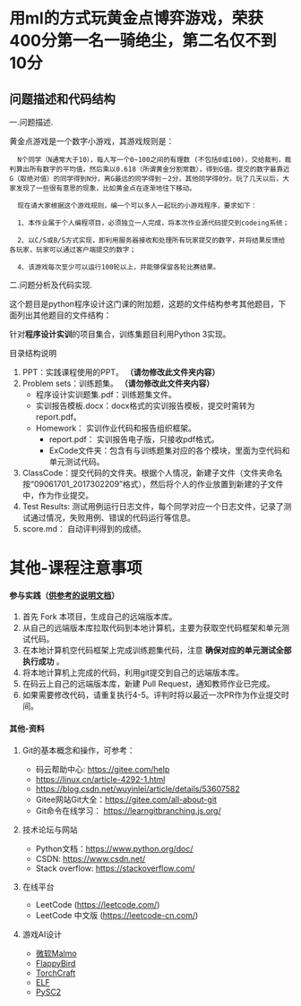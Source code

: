 # 用ml的方式玩黄金点博弈游戏，荣获400分第一名一骑绝尘，第二名仅不到10分
## 问题描述和代码结构
一.问题描述.

 黄金点游戏是一个数字小游戏，其游戏规则是：

      N个同学（N通常大于10），每人写一个0~100之间的有理数 (不包括0或100)，交给裁判，裁判算出所有数字的平均值，然后乘以0.618（所谓黄金分割常数），得到G值。提交的数字最靠近G（取绝对值）的同学得到N分，离G最远的同学得到－2分，其他同学得0分。玩了几天以后，大家发现了一些很有意思的现象，比如黄金点在逐渐地往下移动。

      现在请大家根据这个游戏规则，编一个可以多人一起玩的小游戏程序，要求如下：

      1、本作业属于个人编程项目，必须独立一人完成，将本次作业源代码提交到codeing系统；

      2、以C/S或B/S方式实现，即利用服务器接收和处理所有玩家提交的数字，并将结果反馈给各玩家，玩家可以通过客户端提交的数字；
      
      4、该游戏每次至少可以运行100轮以上，并能够保留各轮比赛结果。

二.问题分析及代码实现.

这个题目是python程序设计这门课的附加题，这题的文件结构参考其他题目，下面列出其他题目的文件结构：

针对**程序设计实训**的项目集合，训练集题目利用Python 3实现。

 目录结构说明    
1. PPT：实践课程使用的PPT。 **（请勿修改此文件夹内容）** 
2. Problem sets：训练题集。 **（请勿修改此文件夹内容）** 
    - 程序设计实训题集.pdf：训练题集文件。
    - 实训报告模板.docx：docx格式的实训报告模板，提交时需转为report.pdf。
    - Homework： 实训作业代码和报告组织框架。
        - report.pdf： 实训报告电子版，只接收pdf格式。
        - ExCode文件夹：包含有与训练题集对应的各个模块，里面为空代码和单元测试代码。
3. ClassCode：提交代码的文件夹。根据个人情况，新建子文件（文件夹命名按“09061701_2017302209”格式），然后将个人的作业放置到新建的子文件中，作为作业提交。
4. Test Results: 测试用例运行日志文件，每个同学对应一个日志文件，记录了测试通过情况，失败用例、错误的代码运行等信息。
5. score.md： 自动评判得到的成绩。
# 其他-课程注意事项
#### 参与实践（[供参考的说明文档](https://gitee.com/shawn904courses/dashboard/wikis/shawn904courses%2Fcode_cloud_simple_tutorial?doc_id=173637&sort_id=780353)）

1. 首先 Fork 本项目，生成自己的远端版本库。
2. 从自己的远端版本库拉取代码到本地计算机，主要为获取空代码框架和单元测试代码。
3. 在本地计算机空代码框架上完成训练题集代码，注意 **确保对应的单元测试全部执行成功** 。
4. 将本地计算机上完成的代码，利用git提交到自己的远端版本库。
5. 在码云上自己的远端版本库，新建 Pull Request，通知教师作业已完成。
6. 如果需要修改代码，请重复执行4-5。评判时将以最近一次PR作为作业提交时间。



#### 其他-资料

1. Git的基本概念和操作，可参考： 
    - 码云帮助中心: https://gitee.com/help
    - https://linux.cn/article-4292-1.html
    - https://blog.csdn.net/wuyinlei/article/details/53607582
    - Gitee网站Git大全：https://gitee.com/all-about-git
    - Git命令在线学习： https://learngitbranching.js.org/

2. 技术论坛与网站 
    - Python文档：https://www.python.org/doc/
    - CSDN: https://www.csdn.net/
    - Stack overflow: https://stackoverflow.com/

3. 在线平台 
    - LeetCode (https://leetcode.com/)
    - LeetCode 中文版 (https://leetcode-cn.com/)

4. 游戏AI设计 
    - [微软Malmo](https://www.microsoft.com/en-us/research/project/project-malmo/)
    - [FlappyBird](https://github.com/yenchenlin/DeepLearningFlappyBird)
    - [TorchCraft](https://github.com/TorchCraft/TorchCraft)
    - [ELF](https://github.com/pytorch/ELF)
    - [PySC2](https://github.com/deepmind/pysc2)
